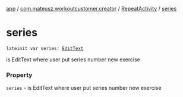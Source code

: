 [app](../../index.md) / [com.mateusz.workoutcustomer.creator](../index.md) / [RepeatActivity](index.md) / [series](./series.md)

# series

`lateinit var series: `[`EditText`](https://developer.android.com/reference/android/widget/EditText.html)

is EditText where user put series number new exercise

### Property

`series` - is EditText where user put series number new exercise